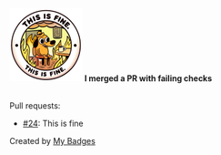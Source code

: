 <img src="https://github.com/my-badges/my-badges/blob/master/badges/this-is-fine/this-is-fine.png?raw=true" alt="I merged a PR with failing checks" title="I merged a PR with failing checks" width="128">
<strong>I merged a PR with failing checks</strong>
<br><br>

Pull requests:

- <a href="https://github.com/my-badges/my-badges/pull/24">#24</a>: This is fine


Created by <a href="https://github.com/my-badges/my-badges">My Badges</a>